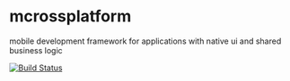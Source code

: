 # mcrossplatform
mobile development framework for applications with native ui and shared business logic

[![Build Status](https://travis-ci.org/mrs-internet-service-gmbh/mcrossplatform.svg?branch=master)](https://travis-ci.org/mrs-internet-service-gmbh/mcrossplatform)